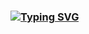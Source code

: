 ### [![Typing SVG](https://readme-typing-svg.herokuapp.com?color=%2336BCF7&lines=Python+developer)](https://git.io/typing-svg)
